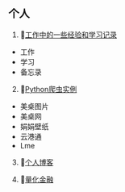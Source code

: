 
<!--

### Hi there 👋


**h521822/h521822** is a ✨ _special_ ✨ repository because its `README.md` (this file) appears on your GitHub profile.

Here are some ideas to get you started:

- 🔭 I’m currently working on ...
- 🌱 I’m currently learning ...
- 👯 I’m looking to collaborate on ...
- 🤔 I’m looking for help with ...
- 💬 Ask me about ...
- 📫 How to reach me: ...
- 😄 Pronouns: ...
- ⚡ Fun fact: ...
-->


## 个人

1. 🌱[工作中的一些经验和学习记录](https://github.com/h521822/work-file)

- 工作
- 学习
- 备忘录

2. 🌱[Python爬虫实例](https://github.com/h521822/python-crawler)

- 美桌图片
- 美桌网
- 娟娟壁纸
- 云港通
- Lme

3. 🌱[个人博客](https://github.com/h521822/h521822.github.io)

4. 🌱[量化金融](https://github.com/h521822/quantitative_finance)
